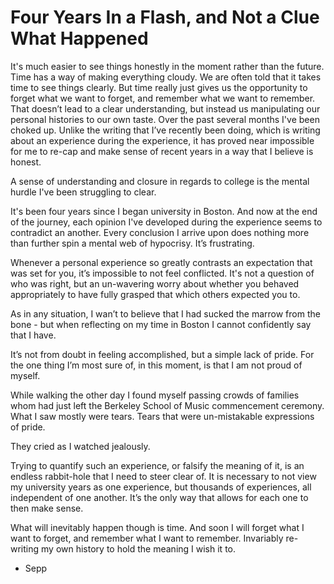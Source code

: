 # Four Years In a Flash, and Not a Clue What Happened

It's much easier to see things honestly in the moment rather than the future. Time has a way of making everything cloudy. We are often told that it takes time to see things clearly. But time really just gives us the opportunity to forget what we want to forget, and remember what we want to remember. That doesn’t lead to a clear understanding, but instead us manipulating our personal histories to our own taste.
Over the past several months I've been choked up. Unlike the writing that I’ve recently been doing, which is writing about an experience during the experience, it has proved near impossible for me to re-cap and make sense of recent years in a way that I believe is honest.

A sense of understanding and closure in regards to college is the mental hurdle I've been struggling to clear.

It's been four years since I began university in Boston. And now at the end of the journey, each opinion I've developed during the experience seems to contradict an another. Every conclusion I arrive upon does nothing more than further spin a mental web of hypocrisy. It’s frustrating.

Whenever a personal experience so greatly contrasts an expectation that was set for you, it’s impossible to not feel conflicted. It's not a question of who was right, but an un-wavering worry about whether you behaved appropriately to have fully grasped that which others expected you to.

As in any situation, I wan’t to believe that I had sucked the marrow from the bone - but when reflecting on my time in Boston I cannot confidently say that I have.

It’s not from doubt in feeling accomplished, but a simple lack of pride. For the one thing I’m most sure of, in this moment, is that I am not proud of myself.

While walking the other day I found myself passing crowds of families whom had just left the Berkeley School of Music commencement ceremony. What I saw mostly were tears. Tears that were un-mistakable expressions of pride.

They cried as I watched jealously.

Trying to quantify such an experience, or falsify the meaning of it, is an endless rabbit-hole that I need to steer clear of. It is necessary to not view my university years as one experience, but thousands of experiences, all independent of one another. It’s the only way that allows for each one to then make sense.

What will inevitably happen though is time. And soon I will forget what I want to forget, and remember what I want to remember. Invariably re-writing my own history to hold the meaning I wish it to.

- Sepp
